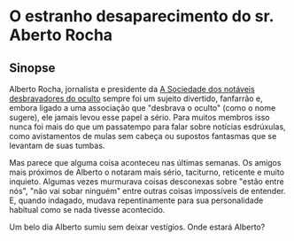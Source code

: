 # O estranho desaparecimento do sr. Aberto Rocha

## Sinopse

Alberto Rocha, jornalista e presidente da [A Sociedade dos notáveis desbravadores do oculto](../../pages/desbravadores_do_oculto/index.md) sempre foi um sujeito divertido, fanfarrão e, embora ligado a uma associação que "desbrava o oculto" (como o nome sugere), ele jamais levou esse papel a sério. Para muitos membros isso nunca foi mais do que um passatempo para falar sobre notícias esdrúxulas, como avistamentos de mulas sem cabeça ou supostos fantasmas que se levantam de suas tumbas.

Mas parece que alguma coisa aconteceu nas últimas semanas. Os amigos mais próximos de Alberto o notaram mais sério, taciturno, reticente e muito inquieto. Algumas vezes murmurava coisas desconexas sobre "estão entre nós", "não vai sobar ninguém" entre outras coisas impossíveis de entender. E, quando indagado, mudava repentinamente para sua personalidade habitual como se nada tivesse acontecido.

Um belo dia Alberto sumiu sem deixar vestígios. Onde estará Alberto?